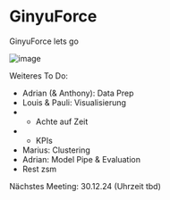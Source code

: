 # GinyuForce

GinyuForce lets go

![image](https://static.wikia.nocookie.net/dragonball/images/e/ea/GinyuTokusentai.png/revision/latest/scale-to-width-down/1000?cb=20210310191000)

Weiteres To Do:

- Adrian (& Anthony): Data Prep
- Louis & Pauli: Visualisierung
- - Achte auf Zeit
- - KPIs
- Marius: Clustering
- Adrian: Model Pipe & Evaluation
- Rest zsm

Nächstes Meeting: 30.12.24 (Uhrzeit tbd)

